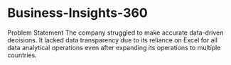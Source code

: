 # Business-Insights-360

Problem Statement 
The company struggled to make accurate data-driven decisions. It lacked data transparency due to its reliance on Excel for all data analytical operations even after expanding its operations to multiple countries.





